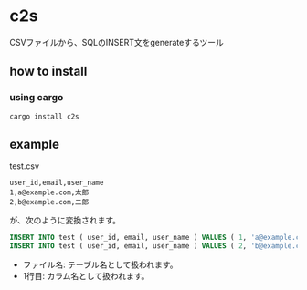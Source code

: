# c2s

CSVファイルから、SQLのINSERT文をgenerateするツール

## how to install

### using cargo

```shell
cargo install c2s
```

## example

test.csv

```csv
user_id,email,user_name
1,a@example.com,太郎
2,b@example.com,二郎
```

が、次のように変換されます。

```sql
INSERT INTO test ( user_id, email, user_name ) VALUES ( 1, 'a@example.com', '太郎' );
INSERT INTO test ( user_id, email, user_name ) VALUES ( 2, 'b@example.com', '二郎' );
```
* ファイル名: テーブル名として扱われます。
* 1行目: カラム名として扱われます。
